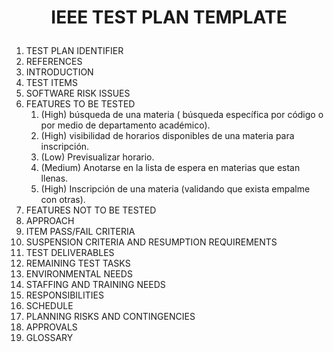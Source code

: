 # <p align="center">IEEE TEST PLAN TEMPLATE</p>
1. TEST PLAN IDENTIFIER 
1. REFERENCES 
1. INTRODUCTION 
1. TEST ITEMS
1. SOFTWARE RISK ISSUES 
1. FEATURES TO BE TESTED
    1. (High) búsqueda de una materia ( búsqueda específica por código o por medio de departamento académico).
    1. (High) visibilidad de horarios disponibles de una materia para inscripción.
    1. (Low) Previsualizar horario.
    1. (Medium) Anotarse en la lista de espera en materias que estan llenas.
    1. (High) Inscripción de una materia (validando que exista empalme con otras).
1. FEATURES NOT TO BE TESTED 
1. APPROACH
1. ITEM PASS/FAIL CRITERIA
1. SUSPENSION CRITERIA AND RESUMPTION REQUIREMENTS
1. TEST DELIVERABLES 
1. REMAINING TEST TASKS 
1. ENVIRONMENTAL NEEDS 
1. STAFFING AND TRAINING NEEDS 
1. RESPONSIBILITIES
1. SCHEDULE
1. PLANNING RISKS AND CONTINGENCIES
1. APPROVALS 
1. GLOSSARY
